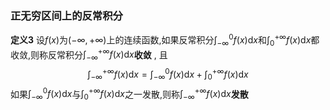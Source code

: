 ### 正无穷区间上的反常积分
**定义3** 设$f(x)$为$(-\infty, +\infty)$上的连续函数,如果反常积分$\int_{-\infty}^0f(x)\mathrm{d}x$和$\int_0^{+\infty}f(x)\mathrm{d}x$都收敛,则称反常积分$\int_{-\infty}^{+\infty}f(x)\mathrm{d}x$**收敛** , 且
$$
\int_{-\infty}^{+\infty}f(x)\mathrm{d}x=\int_{-\infty}^0f(x)\mathrm{d}x+\int_0^{+\infty}f(x)\mathrm{d}x
$$
如果$\int_{-\infty}^0f(x)\mathrm{d}x$与$\int_0^{+\infty}f(x)\mathrm{d}x$之一发散,则称$\int_{-\infty}^{+\infty}f(x)\mathrm{d}x$**发散**

